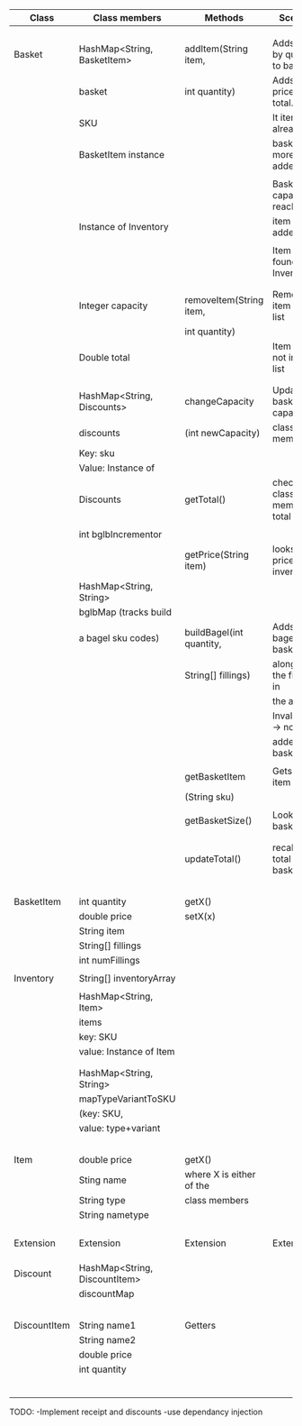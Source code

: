 


| Class        | Class members                 | Methods                  | Scenario                        | Output     |
|--------------|-------------------------------|--------------------------|---------------------------------|------------|
|              |                               |                          |                                 |            |
|              |                               |                          |                                 |            |
|              |                               |                          |                                 |            |
| Basket       | HashMap<String, BasketItem>   | addItem(String item,     | Adds item by quantity to basket | true       |
|              | basket                        | int quantity)            | Adds item price to total.       |            |
|              | SKU                           |                          | It item is already in           | true       |
|              | BasketItem instance           |                          | basket one more will be added   |            |
|              |                               |                          |                                 |            |
|              |                               |                          | Basket capacity reached,        | false      |
|              | Instance of Inventory         |                          | item not added                  |            |
|              |                               |                          |                                 |            |
|              |                               |                          | Item not found in Inventory     | false      |
|              |                               |                          |                                 |            |
|              |                               |                          |                                 |            |
|              | Integer capacity              | removeItem(String item,  | Remove item from list           | true       |
|              |                               | int quantity)            |                                 |            |
|              | Double  total                 |                          | Item was not in the list        | false      |
|              |                               |                          |                                 |            |
|              |                               |                          |                                 |            |
|              | HashMap<String, Discounts>    | changeCapacity           | Updates the basket capacity     | capacity   |
|              | discounts                     | (int newCapacity)        | class member                    |            |
|              | Key: sku                      |                          |                                 |            |
|              | Value: Instance of            |                          |                                 |            |
|              | Discounts                     | getTotal()               | checks class member total       | total      |
|              |                               |                          |                                 |            |
|              | int bglbIncrementor           |                          |                                 |            |
|              |                               | getPrice(String item)    | looks up price in inventory     | price      |
|              | HashMap<String, String>       |                          |                                 |            |
|              | bglbMap (tracks build         |                          |                                 |            |
|              | a bagel sku codes)            | buildBagel(int quantity, | Adds plain bagel to basket      | true       |
|              |                               | String[] fillings)       | along with the fillings in      |            |
|              |                               |                          | the array.                      |            |
|              |                               |                          | Invalid input -> nothing        | false      |
|              |                               |                          | added to basket                 |            |
|              |                               |                          |                                 |            |
|              |                               | getBasketItem            | Gets an item for sku            | BasketItem |
|              |                               | (String sku)             |                                 |            |
|              |                               |                          |                                 |            |
|              |                               | getBasketSize()          | Looks up basket size            | size       |
|              |                               |                          |                                 |            |
|              |                               |                          |                                 |            |
|              |                               | updateTotal()            | recalculated total from basket  |            |
|              |                               |                          |                                 |            |
|              |                               |                          |                                 |            |
|              |                               |                          |                                 |            |
|              |                               |                          |                                 |            |
|              |                               |                          |                                 |            |
| BasketItem   | int quantity                  | getX()                   |                                 | x          |
|              | double price                  | setX(x)                  |                                 |            |
|              | String item                   |                          |                                 |            |
|              | String[] fillings             |                          |                                 |            |
|              | int numFillings               |                          |                                 |            |
|              |                               |                          |                                 |            |
| Inventory    | String[] inventoryArray       |                          |                                 |            |
|              |                               |                          |                                 |            |
|              | HashMap<String, Item>         |                          |                                 |            |
|              | items                         |                          |                                 |            |
|              | key: SKU                      |                          |                                 |            |
|              | value: Instance of Item       |                          |                                 |            |
|              |                               |                          |                                 |            |
|              |                               |                          |                                 |            |
|              | HashMap<String, String>       |                          |                                 |            |
|              | mapTypeVariantToSKU           |                          |                                 |            |
|              | (key: SKU,                    |                          |                                 |            |
|              | value: type+variant           |                          |                                 |            |
|              |                               |                          |                                 |            |
|              |                               |                          |                                 |            |
|              |                               |                          |                                 |            |
|              |                               |                          |                                 |            |
|              |                               |                          |                                 |            |
| Item         | double price                  | getX()                   |                                 | x          |
|              | Sting name                    | where X is either of the |                                 |            |
|              | String type                   | class members            |                                 |            |
|              | String nametype               |                          |                                 |            |
|              |                               |                          |                                 |            |
|              |                               |                          |                                 |            |
|              |                               |                          |                                 |            |
|              |                               |                          |                                 |            |
| Extension    | Extension                     | Extension                | Extension                       | Extension  |
|              |                               |                          |                                 |            |
|              |                               |                          |                                 |            |
|              |                               |                          |                                 |            |
| Discount     | HashMap<String, DiscountItem> |                          |                                 |            |
|              | discountMap                   |                          |                                 |            |
|              |                               |                          |                                 |            |
|              |                               |                          |                                 |            |
|              |                               |                          |                                 |            |
|              |                               |                          |                                 |            |
|              |                               |                          |                                 |            |
| DiscountItem | String name1                  | Getters                  |                                 |            |
|              | String name2                  |                          |                                 |            |
|              | double price                  |                          |                                 |            |
|              | int quantity                  |                          |                                 |            |
|              |                               |                          |                                 |            |
|              |                               |                          |                                 |            |
|              |                               |                          |                                 |            |
|              |                               |                          |                                 |            |
|              |                               |                          |                                 |            |
|              |                               |                          |                                 |            |


TODO: 
-Implement receipt and discounts
-use dependancy injection



